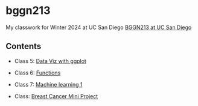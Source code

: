 # bggn213
My classwork for Winter 2024 at UC San Diego [BGGN213 at UC San Diego](https://bioboot.github.io/bggn213_W24/)

## Contents

- Class 5: [Data Viz with ggplot]()

- Class 6: [Functions](https://github.com/AigerimKuanbay/bggn213/blob/main/class06/class06.md)

- Class 7: [Machine learning 1](https://github.com/AigerimKuanbay/bggn213/blob/main/class07/class07.md)

- Class: [Breast Cancer Mini Project](https://github.com/AigerimKuanbay/bggn213/blob/main/class08/class08.md)
